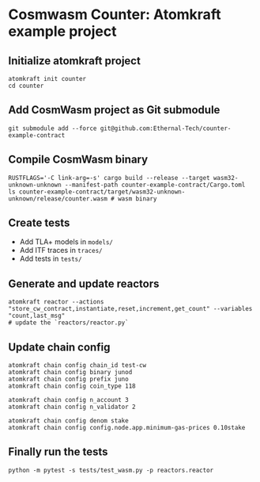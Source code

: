 # Cosmwasm Counter: Atomkraft example project

## Initialize atomkraft project

```
atomkraft init counter
cd counter
```

## Add CosmWasm project as Git submodule

```
git submodule add --force git@github.com:Ethernal-Tech/counter-example-contract
```

## Compile CosmWasm binary

```
RUSTFLAGS='-C link-arg=-s' cargo build --release --target wasm32-unknown-unknown --manifest-path counter-example-contract/Cargo.toml
ls counter-example-contract/target/wasm32-unknown-unknown/release/counter.wasm # wasm binary
```

## Create tests

- Add TLA+ models in `models/`
- Add ITF traces in `traces/`
- Add tests in `tests/`

## Generate and update reactors

```
atomkraft reactor --actions "store_cw_contract,instantiate,reset,increment,get_count" --variables "count,last_msg"
# update the `reactors/reactor.py`
```

## Update chain config

```
atomkraft chain config chain_id test-cw
atomkraft chain config binary junod
atomkraft chain config prefix juno
atomkraft chain config coin_type 118

atomkraft chain config n_account 3
atomkraft chain config n_validator 2

atomkraft chain config denom stake
atomkraft chain config config.node.app.minimum-gas-prices 0.10stake
```

## Finally run the tests

```
python -m pytest -s tests/test_wasm.py -p reactors.reactor
```
